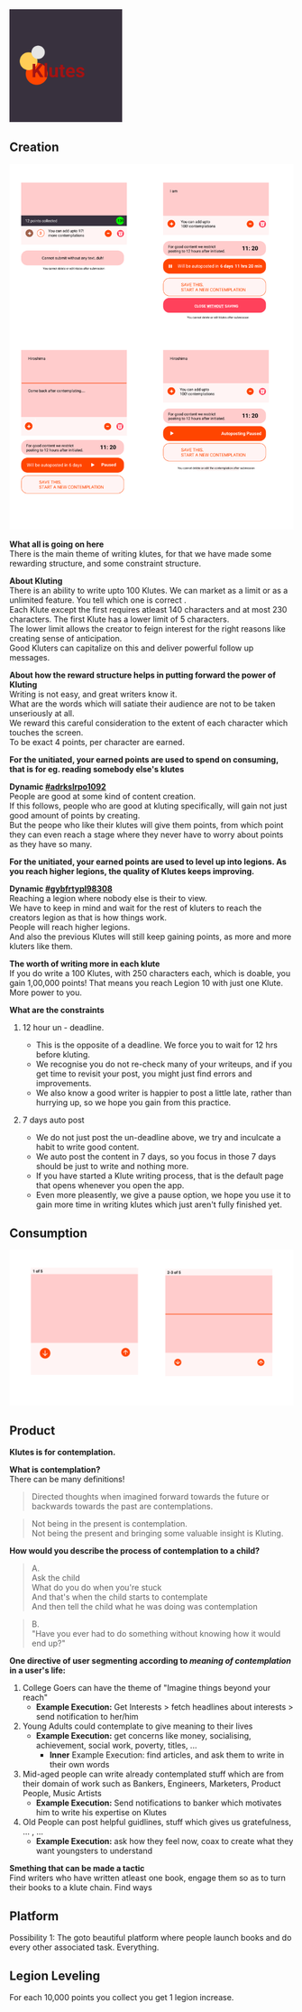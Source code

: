 <img src="/assets/pictures/klutesbloodred.png" alt="Logo of Klutes" width="200"/>

## Creation
![Klutes Creation](/assets/pictures/creationKlutes.svg)

**What all is going on here**<br>
There is the main theme of writing klutes, for that we have made some rewarding structure, and some constraint structure.<br>

**About Kluting**<br>
There is an ability to write upto 100 Klutes. We can market as a limit or as a unlimited feature. You tell which one is correct .<br>
Each Klute except the first requires atleast 140 characters and at most 230 characters. The first Klute has a lower limit of 5 characters.<br>
The lower limit allows the creator to feign interest for the right reasons like creating sense of anticipation.<br>
Good Kluters can capitalize on this and deliver powerful follow up messages.<br>

**About how the reward structure helps in putting forward the power of Kluting**<br>
Writing is not easy, and great writers know it.<br>
What are the words which will satiate their audience are not to be taken unseriously at all.<br>
We reward this careful consideration to the extent of each character which touches the screen.<br>
To be exact 4 points, per character are earned.

**For the unitiated, your earned points are used to spend on consuming, that is for eg. reading somebody else's klutes**<br>

**Dynamic [#adrkslrpo1092](https://github.com/ironbunny-ib/OverTimeGithub/blob/master/Dynamics.md)**<br>
People are good at some kind of content creation.<br>
If this follows, people who are good at kluting specifically, will gain not just good amount of points by creating.<br>
But the peope who like their klutes will give them points, from which point they can even reach a stage where they never have to worry about points as they have so many.

**For the unitiated, your earned points are used to level up into legions. As you reach higher legions, the quality of Klutes keeps improving.**<br>

**Dynamic [#gybfrtypl98308](https://github.com/ironbunny-ib/OverTimeGithub/blob/master/Dynamics.md)**<br>
Reaching a legion where nobody else is their to view.<br>
We have to keep in mind and wait for the rest of kluters to reach the creators legion as that is how things work.<br>
People will reach higher legions.<br>
And also the previous Klutes will still keep gaining points, as more and more kluters like them.<br>

**The worth of writing more in each klute**<br>
If you do write a 100 Klutes, with 250 characters each, which is doable, you gain 1,00,000 points! That means you reach Legion 10 with just one Klute.<br>
More power to you.<br>

**What are the constraints**<br>
1. 12 hour un - deadline.<br>
    - This is the opposite of a deadline. We force you to wait for 12 hrs before kluting.
    - We recognise you do not re-check many of your writeups, and if you get time to revisit your post, you might just find errors and improvements.
    - We also know a good writer is happier to post a little late, rather than hurrying up, so we hope you gain from this practice.
    
2. 7 days auto post<br>
    - We do not just post the un-deadline above, we try and inculcate a habit to write good content.
    - We auto post the content in 7 days, so you focus in those 7 days should be just to write and nothing more.
    - If you have started a Klute writing process, that is the default page that opens whenever you open the app.
    - Even more pleasently, we give a pause option, we hope you use it to gain more time in writing klutes which just aren't fully finished yet.
    


## Consumption
![Klutes Consumption](/assets/pictures/consumptionKlutes.svg)

## Product
**Klutes is for contemplation.**

**What is contemplation?**
<br>There can be many definitions!

>Directed thoughts when imagined forward towards the future or backwards towards the past are contemplations.

>Not being in the present is contemplation.<br>
>Not being the present and bringing some valuable insight is Kluting.

**How would you describe the process of contemplation to a child?**

>A.<br>Ask the child<br>What do you do when you're stuck <br>And that's when the child starts to contemplate<br> And then tell the child what he was doing was contemplation

>B.<br> "Have you ever had to do something without knowing how it would end up?"

**One directive of user segmenting according to _meaning of contemplation_ in a user's life:**
1. College Goers can have the theme of "Imagine things beyond your reach"<br>
    - **Example Execution:** Get Interests > fetch headlines about interests > send notification to her/him
2. Young Adults could contemplate to give meaning to their lives<br>
    - **Example Execution:** get concerns like money, socialising, achievement, social work, poverty, titles, ... 
       - **Inner** Example Execution: find articles, and ask them to write in their own words
3. Mid-aged people can write already contemplated stuff which are from their domain of work such as Bankers, Engineers, Marketers, Product People, Music Artists <br>
    - **Example Execution:** Send notifications to banker which motivates him to write his expertise on Klutes
4. Old People can post helpful guidlines, stuff which gives us gratefulness, ... , ...<br>
    - **Example Execution:** ask how they feel now, coax to create what they want youngsters to understand
    
**Smething that can be made a tactic**<br>
Find writers who have written atleast one book, engage them so as to turn their books to a klute chain. Find ways

## Platform

Possibility 1: The goto beautiful platform where people launch books and do every other associated task. Everything.

## Legion Leveling
For each 10,000 points you collect you get 1 legion increase.
